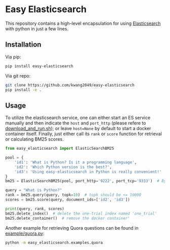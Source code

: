 # Easy Elasticsearch

This repository contains a high-level encapsulation for using [Elasticsearch](https://www.elastic.co/downloads/elasticsearch) with python in just a few lines.

## Installation
Via pip:
```bash
pip install easy-elasticsearch
```
Via git repo:
```bash
git clone https://github.com/kwang2049/easy-elasticsearch
pip install -e . 
```

## Usage
To utilize the elasticsearch service, one can either start an ES service manually and then indicate the `host` and `port_http` (please refere to [download_and_run.sh](easy_elasticsearch/examples/download_and_run.sh)); or leave `host=None` by default to start a docker container itself. Finally, just either call its ```rank``` or ```score``` function for retrieval or calculating BM25 scores.
```python
from easy_elasticsearch import ElasticSearchBM25

pool = {
    'id1': 'What is Python? Is it a programming language',
    'id2': 'Which Python version is the best?',
    'id3': 'Using easy-elasticsearch in Python is really convenient!'
}
bm25 = ElasticSearchBM25(pool, port_http='9222', port_tcp='9333')  # By default, when `host=None`, a ES docker container will be started at localhost.

query = "What is Python?"
rank = bm25.query(query, topk=10)  # topk should be <= 10000
scores = bm25.score(query, document_ids=['id2', 'id3'])

print(query, rank, scores)
bm25.delete_index()  # delete the one-trial index named 'one_trial'
bm25.delete_container()  # remove the docker container'
```
Another example for retrieving Quora questions can be found in [example/quora.py](https://github.com/kwang2049/easy-elasticsearch/blob/main/example/quora.py):
```bash
python -m easy_elasticsearch.examples.quora
```
